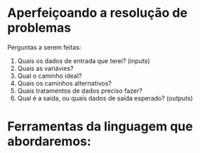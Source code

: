 # Aperfeiçoando a resolução de problemas

Perguntas a serem feitas:

1. Quais os dados de entrada que terei? (inputs)
2. Quais as variávies?
3. Qual o caminho ideal?
4. Quais os caminhos alternativos?
5. Quais tratamentos de dados preciso fazer?
6. Qual é a saída, ou quais dados de saída esperado? (outputs)

# Ferramentas da linguagem que abordaremos: 

